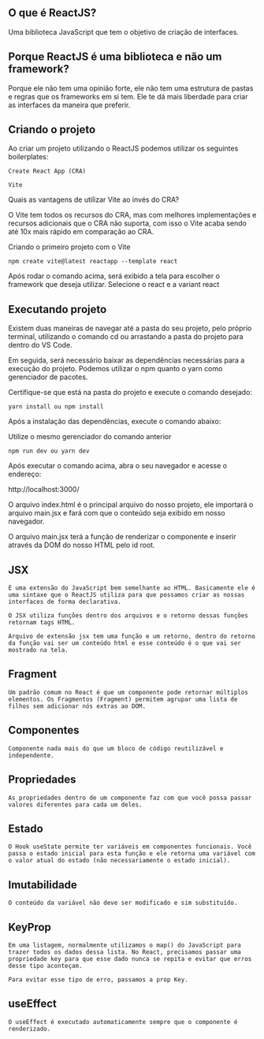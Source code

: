 ## O que é ReactJS?
Uma biblioteca JavaScript que tem o objetivo de criação de interfaces.

## Porque ReactJS é uma biblioteca e não um framework?
Porque ele não tem uma opinião forte, ele não tem uma estrutura de pastas e regras que os frameworks em si tem. Ele te dá mais liberdade para criar as interfaces da maneira que preferir.

## Criando o projeto
Ao criar um projeto utilizando o ReactJS podemos utilizar os seguintes boilerplates:
```
Create React App (CRA)

Vite

```

Quais as vantagens de utilizar Vite ao invés do CRA?

O Vite tem todos os recursos do CRA, mas com melhores implementações e recursos adicionais que o CRA não suporta, com isso o Vite acaba sendo até 10x mais rápido em comparação ao CRA.

Criando o primeiro projeto com o Vite
```
npm create vite@latest reactapp --template react
```

Após rodar o comando acima, será exibido a tela para escolher o framework que deseja utilizar.
Selecione o react e a variant react


## Executando projeto
Existem duas maneiras de navegar até a pasta do seu projeto, pelo próprio terminal, utilizando o comando cd ou arrastando a pasta do projeto para dentro do VS Code.

Em seguida, será necessário baixar as dependências necessárias para a execução do projeto. Podemos utilizar o npm quanto o yarn como gerenciador de pacotes.

Certifique-se que está na pasta do projeto e execute o comando desejado:
```
yarn install ou npm install

```
Após a instalação das dependências, execute o comando abaixo:

Utilize o mesmo gerenciador do comando anterior
```
npm run dev ou yarn dev

```
Após executar o comando acima, abra o seu navegador e acesse o endereço:

http://localhost:3000/

O arquivo index.html é o principal arquivo do nosso projeto, ele importará o arquivo main.jsx e fará com que o conteúdo seja exibido em nosso navegador.

O arquivo main.jsx terá a função de renderizar o componente <App /> e inserir através da DOM do nosso HTML pelo id root.


## JSX
```
É uma extensão do JavaScript bem semelhante ao HTML. Basicamente ele é uma sintaxe que o ReactJS utiliza para que possamos criar as nossas interfaces de forma declarativa.

O JSX utiliza funções dentro dos arquivos e o retorno dessas funções retornam tags HTML.

Arquivo de extensão jsx tem uma função e um retorno, dentro do retorno da função vai ser um conteúdo html e esse conteúdo é o que vai ser mostrado na tela.

```

## Fragment
```
Um padrão comum no React é que um componente pode retornar múltiplos elementos. Os Fragmentos (Fragment) permitem agrupar uma lista de filhos sem adicionar nós extras ao DOM.

```

## Componentes
```
Componente nada mais do que um bloco de código reutilizável e independente. 

```

## Propriedades
```
As propriedades dentro de um componente faz com que você possa passar valores diferentes para cada um deles.

```

## Estado
```
O Hook useState permite ter variáveis em componentes funcionais. Você passa o estado inicial para esta função e ele retorna uma variável com o valor atual do estado (não necessariamente o estado inicial).

```

## Imutabilidade
```
O conteúdo da variável não deve ser modificado e sim substituído.

```

## KeyProp
```
Em uma listagem, normalmente utilizamos o map() do JavaScript para trazer todos os dados dessa lista. No React, precisamos passar uma propriedade key para que esse dado nunca se repita e evitar que erros desse tipo aconteçam.

Para evitar esse tipo de erro, passamos a prop Key.

```

## useEffect
```
O useEffect é executado automaticamente sempre que o componente é renderizado.

```
